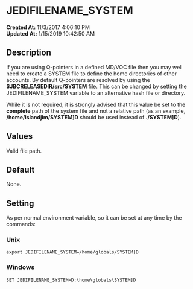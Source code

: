# JEDIFILENAME_SYSTEM

**Created At:** 11/3/2017 4:06:10 PM  
**Updated At:** 1/15/2019 10:42:50 AM  


## **Description**

If you are using Q-pointers in a defined MD/VOC file then you may well need to create a SYSTEM file to define the home directories of other accounts. By default Q-pointers are resolved by using the **$JBCRELEASEDIR/src/SYSTEM** file. This can be changed by setting the JEDIFILENAME\_SYSTEM variable to an alternative hash file or directory.

While it is not required, it is strongly advised that this value be set to the **complete** path of the system file and not a relative path (as an example, **/home/islandjim/SYSTEM]D** should be used instead of **./SYSTEM]D**).



## **Values**

Valid file path.



## **Default**

None.



## **Setting**

As per normal environment variable, so it can be set at any time by the commands:

### Unix

```
export JEDIFILENAME_SYSTEM=/home/globals/SYSTEM]D
```

### Windows

```
SET JEDIFILENAME_SYSTEM=D:\home\globals\SYSTEM]D
```
